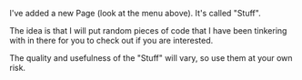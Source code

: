 <!--
Title: I Added Some New "Stuff"
Date: 2017/01/12
Template: page
Blog: true
-->

I've added a new Page (look at the menu above). It's called "Stuff".

The idea is that I will put random pieces of code that I have been tinkering with in there for you
to check out if you are interested.

The quality and usefulness of the "Stuff" will vary, so use them at your own risk.